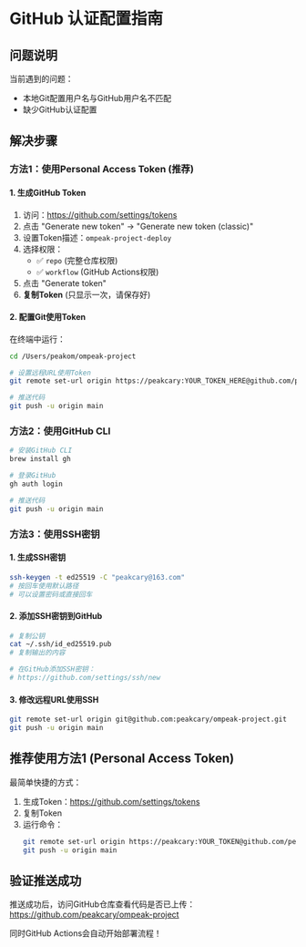# GitHub 认证配置指南

## 问题说明

当前遇到的问题：
- 本地Git配置用户名与GitHub用户名不匹配
- 缺少GitHub认证配置

## 解决步骤

### 方法1：使用Personal Access Token (推荐)

#### 1. 生成GitHub Token
1. 访问：https://github.com/settings/tokens
2. 点击 "Generate new token" → "Generate new token (classic)"
3. 设置Token描述：`ompeak-project-deploy`
4. 选择权限：
   - ✅ `repo` (完整仓库权限)
   - ✅ `workflow` (GitHub Actions权限)
5. 点击 "Generate token"
6. **复制Token** (只显示一次，请保存好)

#### 2. 配置Git使用Token
在终端中运行：

```bash
cd /Users/peakom/ompeak-project

# 设置远程URL使用Token
git remote set-url origin https://peakcary:YOUR_TOKEN_HERE@github.com/peakcary/ompeak-project.git

# 推送代码
git push -u origin main
```

### 方法2：使用GitHub CLI

```bash
# 安装GitHub CLI
brew install gh

# 登录GitHub
gh auth login

# 推送代码
git push -u origin main
```

### 方法3：使用SSH密钥

#### 1. 生成SSH密钥
```bash
ssh-keygen -t ed25519 -C "peakcary@163.com"
# 按回车使用默认路径
# 可以设置密码或直接回车
```

#### 2. 添加SSH密钥到GitHub
```bash
# 复制公钥
cat ~/.ssh/id_ed25519.pub
# 复制输出的内容

# 在GitHub添加SSH密钥：
# https://github.com/settings/ssh/new
```

#### 3. 修改远程URL使用SSH
```bash
git remote set-url origin git@github.com:peakcary/ompeak-project.git
git push -u origin main
```

## 推荐使用方法1 (Personal Access Token)

最简单快捷的方式：
1. 生成Token：https://github.com/settings/tokens
2. 复制Token
3. 运行命令：
   ```bash
   git remote set-url origin https://peakcary:YOUR_TOKEN@github.com/peakcary/ompeak-project.git
   git push -u origin main
   ```

## 验证推送成功

推送成功后，访问GitHub仓库查看代码是否已上传：
https://github.com/peakcary/ompeak-project

同时GitHub Actions会自动开始部署流程！
